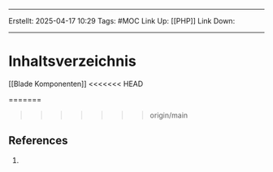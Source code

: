 
--- 
Erstellt: 2025-04-17    10:29 
Tags: #MOC 
Link Up: [[PHP]]
Link Down:

--- 
# Inhaltsverzeichnis
[[Blade Komponenten]]
<<<<<<< HEAD

=======
>>>>>>> origin/main
## References
1. 
